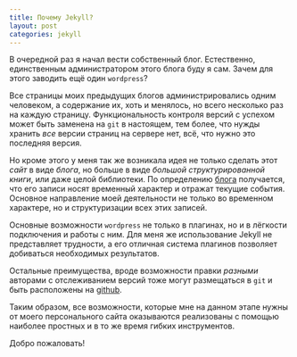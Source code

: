 ```yaml
---
title: Почему Jekyll?
layout: post
categories: jekyll
---
```


В очередной раз я начал вести собственный блог.  Естественно,
единственным администратором этого блога буду я сам.  Зачем для этого
заводить ещё один `wordpress`?

Все страницы моих предыдущих блогов администрировались одним
человеком, а содержание их, хоть и менялось, но всего несколько раз на
каждую страницу.  Функциональность контроля версий с успехом может
быть заменена на `git` в настоящем, тем более, что нужды хранить *все*
версии страниц на сервере нет, всё, что нужно это последняя версия.

Но кроме этого у меня так же возникала идея не только сделать этот
*сайт* в виде *блога*, но больше в виде *большой структурированной
книги*, или даже целой библиотеки.  По определению [блога][1]
получается, что его записи носят временный характер и отражат текущие
события.  Основное направление моей деятельности не только во
временном характере, но и структуризации всех этих записей.

Основные возможности `wordpress` не только в плагинах, но и в лёгкости
подключения и работы с ним.  Для меня же использование Jekyll не
представляет трудности, а его отличная система плагинов позволяет
добиваться необходимых результатов.

Остальные преимущества, вроде возможности правки *разными* авторами с
отслеживанием версий тоже могут размещаться в `git` и быть расположены
на [github][2].

Таким образом, все возможности, которые мне на данном этапе нужны от
моего персонального сайта оказываются реализованы с помощью наиболее
простных и в то же время гибких инструментов.

Добро пожаловать!

[1]: https://ru.wikipedia.org/w/index.php?title=%D0%91%D0%BB%D0%BE%D0%B3&oldid=82920766        "Определение блога в Википедии"
[2]: https://github.com/kmorengithub/personal-site
